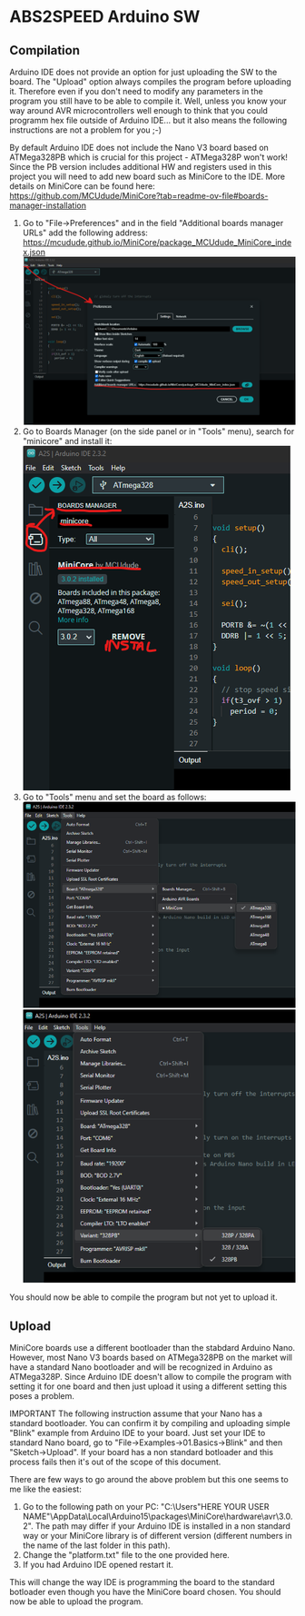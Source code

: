 # ABS2SPEED Arduino SW
## Compilation
Arduino IDE does not provide an option for just uploading the SW to the board. The "Upload" option always compiles the program before uploading it. Therefore even if you don't need to modify any parameters in the program you still have to be able to compile it. Well, unless you know your way around AVR microcontrollers well enough to think that you could programm hex file outside of Arduino IDE... but it also means the following instructions are not a problem for you ;-)

By default Arduino IDE does not include the Nano V3 board based on ATMega328PB which is crucial for this project - ATMega328P won't work! Since the PB version includes additional HW and registers used in this project you will need to add new board such as MiniCore to the IDE. More details on MiniCore can be found here: https://github.com/MCUdude/MiniCore?tab=readme-ov-file#boards-manager-installation
1. Go to "File->Preferences" and in the field "Additional boards manager URLs" add the following address: https://mcudude.github.io/MiniCore/package_MCUdude_MiniCore_index.json
   ![Adding MiniCore](inst1.png)
2. Go to Boards Manager (on the side panel or in "Tools" menu), search for "minicore" and install it:
   ![Adding MiniCore](inst2.png)
3. Go to "Tools" menu and set the board as follows:
   ![Adding MiniCore](inst3.png)
   ![Adding MiniCore](inst4.png)
   
You should now be able to compile the program but not yet to upload it.

## Upload
MiniCore boards use a different bootloader than the stabdard Arduino Nano. However, most Nano V3 boards based on ATMega328PB on the market will have a standard Nano bootloader and will be recognized in Arduino as ATMega328P. Since Arduino IDE doesn't allow to compile the program with setting it for one board and then just upload it using a different setting this poses a problem.

IMPORTANT
The following instruction assume that your Nano has a standard bootloader. You can confirm it by compiling and uploading simple "Blink" example from Arduino IDE to your board. Just set your IDE to standard Nano board, go to "File->Examples->01.Basics->Blink" and then "Sketch->Upload". If your board has a non standard botloader and this process fails then it's out of the scope of this document.

There are few ways to go around the above problem but this one seems to me like the easiest:
1. Go to the following path on your PC: "C:\Users\"HERE YOUR USER NAME"\AppData\Local\Arduino15\packages\MiniCore\hardware\avr\3.0.2". The path may differ if your Arduino IDE is installed in a non standard way or your MiniCore library is of different version (different numbers in the name of the last folder in this path).
2. Change the "platform.txt" file to the one provided here.
3. If you had Arduino IDE opened restart it.

This will change the way IDE is programming the board to the standard botloader even though you have the MiniCore board chosen. You should now be able to upload the program.

